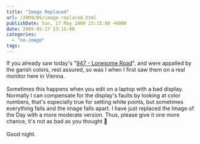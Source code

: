 ```yaml
---
title: "Image Replaced"
url: /2009/05/image-replaced.html
publishDate: Sun, 17 May 2009 23:15:00 +0000
date: 2009-05-17 23:15:00
categories: 
  - "no-image"
tags: 
---
```

If you already saw today's "<a href="/2009/05/947-lonesome-road.html">947 - Lonesome Road</a>", and were appalled by the garish colors, rest assured, so was I when I first saw them on a real monitor here in Vienna.<br/><br/>Sometimes this happens when you edit on a laptop with a bad display. Normally I can compensate for the display's faults by looking at color numbers, that's especially true for setting white points, but sometimes everything fails and the image falls apart. I have just replaced the Image of the Day with a more moderate version. Thus, please give it one more chance, it's not as bad as you thought 🙂<br/><br/>Good night.
